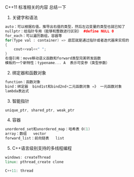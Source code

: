 C++11 标准相关的内容 总结一下
1. 关键字和语法
```cpp
auto：可以根据右值，推导出右值的类型，然后左边变量的类型也就已知了  
nullptr：给指针专用（能够和整数进行区别） #define NULL 0  
for_each：可以遍历数组，容器等  
for(Type val : container) => 底层就是通过指针或者迭代器来实现的  
{   
	cout<<val<<" ";   
}   
右值引用：move移动语义函数和forward类型完美转发函数
模板的一个新特性：typename... A  表示可变参（类型参数）
```

2. 绑定器和函数对象
```cpp
function：函数对象
bind：绑定器  bind1st和bind2nd+二元函数对象 =》 一元函数对象
lambda表达式
```

3. 智能指针
```cpp
unique_ptr, shared_ptr, weak_ptr
```

4. 容器
```cpp
unordered_set和unordered_map：哈希表 O(1)
array：数组   vector
forward_list：前向链表   list
```

5. C++语言级别支持的多线程编程  
```cpp
windows: createThread
linux: pthread_create clone

C++11: thread
```